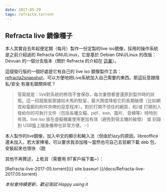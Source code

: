 ```yaml
---
date: 2017-05-29
tags: refracta,torrent
---
```




## Refracta live 鏡像種子

本人其實自去年起便定期（每月）製作一份定製的live iso鏡像，採用的操作系統是之前介紹過的 Refracta GNU/Linux，它是基於 Debian GNU/Linux 的改版：Devuan 的一個分支版本（關於 Refracta 的介紹在 [這裏](https://mdrights.github.io/os-observe/posts/2016/11/Refracta-for-privacy.html)）。

這個發行版的一個好處是它有自己的 live iso 鏡像製作工具：[refracta2snapshot](http://www.ibiblio.org/refracta/documents.html)，可以方便地把Live系統加入自己需要的東西。那這玩意跟隱私/安全 有幾毛錢關係呢？

> 答案就是：live對系統的修改不會保存，每次重啓都會還原到製作時的狀態。這一招就能抵禦諸如木馬的駐留，最大限度降低它的長期破壞（比如網頁和電郵的附件夾帶的惡意程序）。對於打開不信任的網頁，和/或 打開別人發給你的可執行文件（包括各種文檔、pdf、exe、圖片、音頻等）時特別有效。live iso 放在虛擬機裏使用更加有效（避免對宿主機的破壞） 或 刻錄到 USB盤上隨身攜帶也非常方便。:-)

本人製作的live鏡像，加入中文的顯示和輸入法（但由於lazy的原因，libreoffice 還未加入，若大家捧場，可以要求我添加哦～當然也可自己去官網下載 deb 包，安裝起來也很快 （跑

其他不再贅述，上乾貨（需要用 BT客戶端下載~）：

[Refracta-live-2017-05.torrent]({{ site.baseurl }}/docs/Refracta-live-2017.05.torrent) 

_本帖會持續更新，歡迎測試_
_Happy using it_


